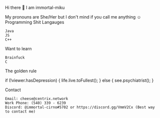 Hi there 👋 I am immortal-miku

My pronouns are She/Her but I don't mind if you call me anything ☺
Programming Shit
Langauges

    Java
    JS
    C++

Want to learn

    Brainfuck
    C

The golden rule

if (!viewer.hasDepression) {
  life.live.toFullest();
} else {
  see.psychiatrist();
}

Contact

    Email: cheese@centrix.network
    Work Phone: (540) 339 - 6239
    Discord: @immortal-cirno#5702 or https://discord.gg/VmmV2Cx (Best way to contact me)
